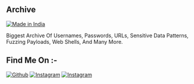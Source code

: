 ## Archive
<p align="left">
<a href="#"><img title="Made in India" src="https://img.shields.io/badge/Made%20in%20-India-orange"></a>
</p>

Biggest Archive Of Usernames, Passwords, URLs, Sensitive Data Patterns, Fuzzing Payloads, Web Shells, And Many More.



## Find Me On :-

[![Github](https://img.shields.io/badge/GITHUB-CrazyIndianDeveloper-green?style=for-the-badge&logo=github)](https://github.com/CrazyIndianDeveloper)
[![Instagram](https://img.shields.io/badge/IG-%40crazy_indian_developer-blue?style=for-the-badge&logo=instagram)](https://www.instagram.com/crazy_indian_developer)
[![Instagram](https://img.shields.io/badge/Youtube-Crazy%20Indian%20Developer-red?style=for-the-badge&logo=youtube
)](https://www.youtube.com/channel/UCnij5U2Ic3PtpzCWmmydP7g)
